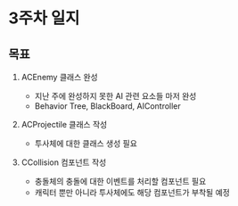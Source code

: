 # 3주차 일지

## 목표

1. ACEnemy 클래스 완성
    - 지난 주에 완성하지 못한 AI 관련 요소들 마저 완성
    - Behavior Tree, BlackBoard, AIController
  
2. ACProjectile 클래스 작성
    - 투사체에 대한 클래스 생성 필요
  
3. CCollision 컴포넌트 작성
    - 충돌체의 충돌에 대한 이벤트를 처리할 컴포넌트 필요
    - 캐릭터 뿐만 아니라 투사체에도 해당 컴포넌트가 부착될 예정
